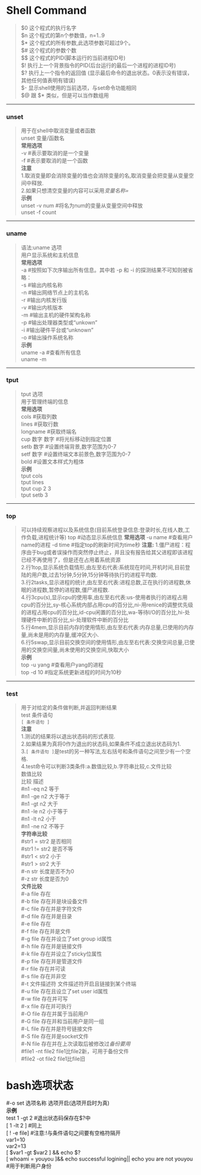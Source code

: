 # Shell Command
> $0 这个程式的执行名字   
> $n 这个程式的第n个参数值，n=1..9  
> $\* 这个程式的所有参数,此选项参数可超过9个。   
> $# 这个程式的参数个数  
> $$ 这个程式的PID(脚本运行的当前进程ID号)   
> $! 执行上一个背景指令的PID(后台运行的最后一个进程的进程ID号)  
> $? 执行上一个指令的返回值 (显示最后命令的退出状态。0表示没有错误，其他任何值表明有错误)  
> $- 显示shell使用的当前选项，与set命令功能相同    
> $@ 跟 $* 类似，但是可以当作数组用     
****
### unset
> 用于在shell中取消变量或者函数      
> unset 变量/函数名   
> **常用选项**   
> -v			#表示要取消的是一个变量     
> -f			#表示要取消的是一个函数     
> **注意**      
> 1.取消变量即会消除变量的值也会消除变量的名,取消变量会把变量从变量空间中释放.    
> 2.如果只想清空变量的内容可以采用*变量名称=*      
> **示例**       
> unset -v num		#将名为num的变量从变量空间中释放       
> unset -f count         
****       
### uname      
> 语法:uname 选项     
> 用户显示系统和主机信息        
> **常用选项**        
> -a	#按照如下次序输出所有信息。其中若 -p 和 -i 的探测结果不可知则被省略：       
> -s	#输出内核名称        
> -n	#输出网络节点上的主机名      
> -r	#输出内核发行版       
> -v	#输出内核版本       
> -m	#输出主机的硬件架构名称        
> -p	#输出处理器类型或“unkown”      
> -i	#输出硬件平台或“unknown”         
> -o	#输出操作系统名称       
> **示例**     
> uname -a	#查看所有信息     
> uname -m              
****
### tput
> tput 选项          
> 用于管理终端的信息          
> **常用选项**           
> cols			#获取列数   
> lines			#获取行数   
> longname		#获取终端名         
> cup 数字 数字		#将光标移动到指定位置          
> setb 数字		#设置终端背景,数字范围为0-7         
> setf 数字		#设置终端文本前景色,数字范围为0-7         
> bold			#设置文本样式为粗体         
> **示例**       
> tput cols        
> tput lines      
> tput cup 2 3         
> tput setb 3        
**** 
### top        
> 可以持续观察进程以及系统信息(目前系统登录信息:登录时长,在线人数,工作负载,进程统计等)
> top		#动态显示系统信息
> **常用选项**
> -u name		#查看用户name的进程
> -d time		#指定top的刷新时间为time秒
> **注意:**
> 1.僵尸进程：程序由于bug或者误操作而突然停止终止，并且没有报告给其父进程即该进程已经不再使用了，但是还在占用着系统资源                
> 2.行1top,显示系统负载情形,由左至右代表:系统现在时间,开机时间,目前登陆的用户数,过去1分钟,5分钟,15分钟等待执行的进程平均数.                      
> 3.行2tasks,显示进程的统计,由左至右代表:进程总数,正在执行的进程数,休眠的进程数,暂停的进程数,僵尸进程数.             
> 4.行3cpu(s),显示cpu的使用率,由左至右代表:us-使用者执行的进程占用cpu的百分比,sy-核心系统内部占用cpu的百分比,ni-用renice的调整优先级的进程占用cpu的百分比,id-cpu闲置的百分比,wa-等待I/O的百分比,hi-处理硬件中断的百分比,si-处理软件中断的百分比                        
> 5.行4mem,显示目前内存的使用情形,由左至右代表:内存总量,已使用的内存量,尚未是用的内存量,缓冲区大小.                      
> 6.行5swap,显示目前交换空间的使用情形,由左至右代表:交换空间总量,已使用的交换空间量,尚未使用的交换空间,快取大小              
> **示例**          
> top -u yang	#查看用户yang的进程        
> top -d 10	#指定系统更新进程的时间为10秒            
****
### test
> 用于对给定的条件做判断,并返回判断结果           
> test 条件语句      
> `[ 条件语句 ]`       
> **注意**        
> 1.测试的结果将以退出状态码的形式表现.         
> 2.如果结果为真将0作为退出的状态码,如果条件不成立退出状态码为1.     
> 3.`[ 条件语句 ]`是test的另一种写法,左右括号和条件语句之间至少有一个空格.        
> 4.test命令可以判断3类条件:a.数值比较,b.字符串比较,c.文件比较           
数值比较         
比较			描述       
#n1 -eq n2		等于      
#n1 -ge n2		大于等于     
#n1 -gt n2		大于   
#n1 -le n2		小于等于      
#n1 -lt n2		小于         
#n1 -ne n2		不等于          
**字符串比较**       
#str1 = str2		是否相同         
#str1 != str2		是否不等     
#str1 < str2		小于    
#str1 > str2		大于          
#-n str			长度是否不为0         
#-z str			长度是否为0     
**文件比较**      
#-a file		存在       
#-b file		存在并是块设备文件        
#-c file		存在并是字符文件     
#-d file		存在并是目录     
#-e file		存在        
#-f file		存在并是文件        
#-g file		存在并设立了set group id属性      
#-h file		存在并是链接文件       
#-k file		存在并设立了sticky位属性      
#-p file		存在并是管道文件             
#-r file		存在并可读      
#-s file		存在并非空          
#-t 文件描述符		文件描述符开启且链接到某个终端   
#-u file		存在且设立了set user id属性    
#-w file		存在并可写     
#-x file		存在并可执行                  
#-O file		存在并属于当前用户                            
#-G file		存在并和当前用户是同一组      
#-L file		存在并是符号链接文件  
#-S file		存在并是socket文件                     
#-N file		存在并在上次读取后被修改过*备份要用*           
#file1 -nt file2	file1比file2新，可用于备份文件         
#file2 -ot file2	file1比file旧    
#		bash选项状态     
#-o set 选项名称	选项开启(选项开启时为真)             
**示例**                     
test 1 -gt 2		#退出状态码保存在$?中                 
[ 1 -lt 2 ]		#同上             
[ ! -e file]		#注意:!与条件语句之间要有空格符隔开          
var1=10        
var2=13                  
[ $var1 -gt $var2 ] && echo $?     
[ whoami = youyou ]&& echo successful logining|| echo you are not youyou			#用于判断用户身份         
